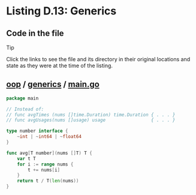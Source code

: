 # Listing D.13: Generics

## Code in the file

> [!TIP]
> Click the links to see the file and its directory in their original locations and state as they were at the time of the listing.

## [oop](https://github.com/inancgumus/gobyexample/blob/d13dbbf77d91d0f5e328ac9918c74225edbf2bb6/oop) / [generics](https://github.com/inancgumus/gobyexample/blob/d13dbbf77d91d0f5e328ac9918c74225edbf2bb6/oop/generics) / [main.go](https://github.com/inancgumus/gobyexample/blob/d13dbbf77d91d0f5e328ac9918c74225edbf2bb6/oop/generics/main.go)

```go
package main

// Instead of:
// func avgTimes (nums []time.Duration) time.Duration { . . . }
// func avgUsages(nums []usage) usage                 { . . . }

type number interface {
	~int | ~int64 | ~float64
}

func avg[T number](nums []T) T {
	var t T
	for i := range nums {
		t += nums[i]
	}
	return t / T(len(nums))
}
```

